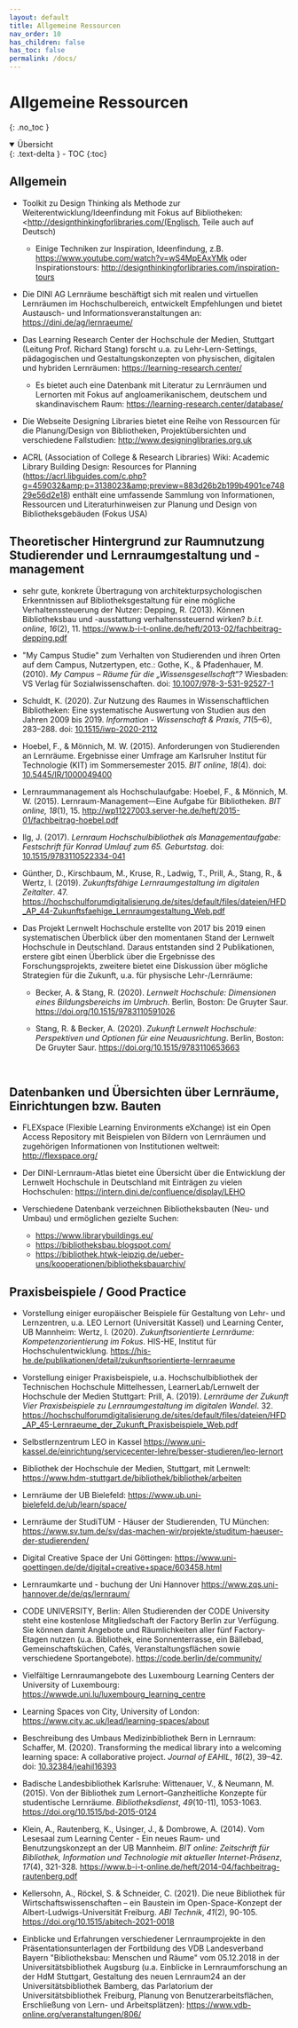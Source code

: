 ```yaml
---
layout: default
title: Allgemeine Ressourcen
nav_order: 10
has_children: false
has_toc: false
permalink: /docs/
---
```


# Allgemeine Ressourcen
{: .no_toc }

<details open markdown="block">
  <summary>
    Übersicht
  </summary>
  {: .text-delta }
- TOC
{:toc}
</details>

## Allgemein

-   Toolkit zu Design Thinking als Methode zur Weiterentwicklung/Ideenfindung mit Fokus auf Bibliotheken: <http://designthinkingforlibraries.com/(Englisch, Teile auch auf Deutsch)

    - Einige Techniken zur Inspiration, Ideenfindung, z.B. <https://www.youtube.com/watch?v=wS4MpEAxYMk> oder Inspirationstours: <http://designthinkingforlibraries.com/inspiration-tours>

-   Die DINI AG Lernräume beschäftigt sich mit realen und virtuellen Lernräumen im Hochschulbereich, entwickelt Empfehlungen und bietet Austausch- und Informationsveranstaltungen an: <https://dini.de/ag/lernraeume/>

-   Das Learning Research Center der Hochschule der Medien, Stuttgart
    (Leitung Prof. Richard Stang) forscht u.a. zu Lehr-Lern-Settings,
    pädagogischen und Gestaltungskonzepten von physischen, digitalen
    und hybriden Lernräumen: <https://learning-research.center/>

    - Es bietet auch eine Datenbank mit Literatur zu Lernräumen und
Lernorten mit Fokus auf angloamerikanischem, deutschem und
skandinavischem Raum: <https://learning-research.center/database/>

-   Die Webseite Designing Libraries bietet eine Reihe von Ressourcen
    für die Planung/Design von Bibliotheken, Projektübersichten und
    verschiedene Fallstudien: <http://www.designinglibraries.org.uk>

-   ACRL (Association of College & Research Libraries) Wiki: Academic
    Library Building Design: Resources for Planning
    (<https://acrl.libguides.com/c.php?g=459032&amp;p=3138023&amp;preview=883d26b2b199b4901ce74829e56d2e18>)
    enthält eine umfassende Sammlung von Informationen, Ressourcen und
    Literaturhinweisen zur Planung und Design von Bibliotheksgebäuden
    (Fokus USA)

## Theoretischer Hintergrund zur Raumnutzung Studierender und Lernraumgestaltung und -management

-   sehr gute, konkrete Übertragung von architekturpsychologischen
    Erkenntnissen auf Bibliotheksgestaltung für eine mögliche
    Verhaltenssteuerung der Nutzer: Depping, R. (2013). Können
    Bibliotheksbau und -ausstattung verhaltenssteuernd wirken? *b.i.t.
    online*, *16*(2), 11.
    <https://www.b-i-t-online.de/heft/2013-02/fachbeitrag-depping.pdf>

-   "My Campus Studie" zum Verhalten von Studierenden und ihren Orten
    auf dem Campus, Nutzertypen, etc.: Gothe, K., & Pfadenhauer, M.
    (2010). *My Campus – Räume für die „Wissensgesellschaft“?*
    Wiesbaden: VS Verlag für Sozialwissenschaften. doi:
    [10.1007/978-3-531-92527-1](https://doi.org/10.1007/978-3-531-92527-1)

-   Schuldt, K. (2020). Zur Nutzung des Raumes in Wissenschaftlichen
    Bibliotheken: Eine systematische Auswertung von Studien aus den
    Jahren 2009 bis 2019. *Information - Wissenschaft & Praxis*,
    *71*(5–6), 283–288. doi:
    [10.1515/iwp-2020-2112](https://doi.org/10.1515/iwp-2020-2112)

-   Hoebel, F., & Mönnich, M. W. (2015). Anforderungen von Studierenden
    an Lernräume. Ergebnisse einer Umfrage am Karlsruher Institut für
    Technologie (KIT) im Sommersemester 2015. *BIT online*, *18*(4).
    doi:
    [10.5445/IR/1000049400](https://doi.org/10.5445/IR/1000049400)

-   Lernraummanagement als Hochschulaufgabe: Hoebel, F., &
    Mönnich, M. W. (2015). Lernraum-Management—Eine Aufgabe für
    Bibliotheken. *BIT online, 18*(1), 15.
    <http://wp11227003.server-he.de/heft/2015-01/fachbeitrag-hoebel.pdf>

-   Ilg, J. (2017). *Lernraum Hochschulbibliothek als Managementaufgabe:
    Festschrift für Konrad Umlauf zum 65. Geburtstag*. doi:
    [10.1515/9783110522334-041](https://doi.org/10.1515/9783110522334-041)

-   Günther, D., Kirschbaum, M., Kruse, R., Ladwig, T., Prill, A.,
    Stang, R., & Wertz, I. (2019). *Zukunftsfähige Lernraumgestaltung
    im digitalen Zeitalter*. 47.
    <https://hochschulforumdigitalisierung.de/sites/default/files/dateien/HFD_AP_44-Zukunftsfaehige_Lernraumgestaltung_Web.pdf>

-   Das Projekt Lernwelt Hochschule erstellte von 2017 bis 2019 einen
    systematischen Überblick über den momentanen Stand der Lernwelt
    Hochschule in Deutschland. Daraus entstanden sind 2 Publikationen,
    erstere gibt einen Überblick über die Ergebnisse des
    Forschungsprojekts, zweitere bietet eine Diskussion über mögliche
    Strategien für die Zukunft, u.a. für physische Lehr-/Lernräume:

    -   Becker, A. & Stang, R. (2020). *Lernwelt Hochschule: Dimensionen
        eines Bildungsbereichs im Umbruch*. Berlin, Boston: De Gruyter
        Saur. <https://doi.org/10.1515/9783110591026>

    -   Stang, R. & Becker, A. (2020). *Zukunft Lernwelt Hochschule:
        Perspektiven und Optionen für eine Neuausrichtung*. Berlin,
        Boston: De Gruyter Saur. <https://doi.org/10.1515/9783110653663>

 

## Datenbanken und Übersichten über Lernräume, Einrichtungen bzw. Bauten

-   FLEXspace (Flexible Learning Environments eXchange) ist ein Open
    Access Repository mit Beispielen von Bildern von Lernräumen und
    zugehörigen Informationen von Institutionen weltweit:
    <http://flexspace.org/>

-   Der DINI-Lernraum-Atlas bietet eine Übersicht über die Entwicklung
    der Lernwelt Hochschule in Deutschland mit Einträgen zu vielen
    Hochschulen: <https://intern.dini.de/confluence/display/LEHO>

-   Verschiedene Datenbank verzeichnen Bibliotheksbauten (Neu- und
    Umbau) und ermöglichen gezielte Suchen:

    - <https://www.librarybuildings.eu/>
    - <https://bibliotheksbau.blogspot.com/>
    - <https://bibliothek.htwk-leipzig.de/ueber-uns/kooperationen/bibliotheksbauarchiv/>

## Praxisbeispiele / Good Practice

-   Vorstellung einiger europäischer Beispiele für Gestaltung von Lehr-
    und Lernzentren, u.a. LEO Lernort (Universität Kassel) und
    Learning Center, UB Mannheim: Wertz, I. (2020).
    *Zukunftsorientierte Lernräume: Kompetenzorientierung im Fokus*.
    HIS-HE, Institut für Hochschulentwicklung.
    <https://his-he.de/publikationen/detail/zukunftsorientierte-lernraeume>

-   Vorstellung einiger Praxisbeispiele, u.a. Hochschulbibliothek der
    Technischen Hochschule Mittelhessen, LearnerLab/Lernwelt der
    Hochschule der Medien Stuttgart: Prill, A. (2019). *Lernräume der
    Zukunft Vier Praxisbeispiele zu Lernraumgestaltung im digitalen
    Wandel*. 32.
    <https://hochschulforumdigitalisierung.de/sites/default/files/dateien/HFD_AP_45-Lernraeume_der_Zukunft_Praxisbeispiele_Web.pdf>

-   Selbstlernzentrum LEO in Kassel
    <https://www.uni-kassel.de/einrichtung/servicecenter-lehre/besser-studieren/leo-lernort>

-   Bibliothek der Hochschule der Medien, Stuttgart, mit Lernwelt:
    <https://www.hdm-stuttgart.de/bibliothek/bibliothek/arbeiten>

-   Lernräume der UB Bielefeld:
    <https://www.ub.uni-bielefeld.de/ub/learn/space/>

-   Lernräume der StudiTUM - Häuser der Studierenden, TU München:
    <https://www.sv.tum.de/sv/das-machen-wir/projekte/studitum-haeuser-der-studierenden/>

-   Digital Creative Space der Uni Göttingen:
    <https://www.uni-goettingen.de/de/digital+creative+space/603458.html>

-   Lernraumkarte und - buchung der Uni Hannover
    <https://www.zqs.uni-hannover.de/de/qs/lernraum/>

-   CODE UNIVERSITY, Berlin: Allen Studierenden der CODE University
    steht eine kostenlose Mitgliedschaft der Factory Berlin zur
    Verfügung. Sie können damit Angebote und Räumlichkeiten aller fünf
    Factory-Etagen nutzen (u.a. Bibliothek, eine Sonnenterrasse, ein
    Bällebad, Gemeinschaftsküchen, Cafés, Veranstaltungsflächen sowie
    verschiedene Sportangebote). <https://code.berlin/de/community/>

-   Vielfältige Lernraumangebote des Luxembourg Learning Centers der
    University of Luxembourg:
    <https://wwwde.uni.lu/luxembourg_learning_centre>

-   Learning Spaces von City, University of London:
    <https://www.city.ac.uk/lead/learning-spaces/about>

-   Beschreibung des Umbaus Medizinbibliothek Bern in Lernraum:
    Schaffer, M. (2020). Transforming the medical library into a
    welcoming learning space: A collaborative project. *Journal of
    EAHIL*, *16*(2), 39–42. doi:
    [10.32384/jeahil16393](https://doi.org/10.32384/jeahil16393)

-   Badische Landesbibliothek Karlsruhe: Wittenauer, V., & Neumann, M.
    (2015). Von der Bibliothek zum Lernort–Ganzheitliche Konzepte für
    studentische Lernräume. *Bibliotheksdienst*, *49*(10-11),
    1053-1063. <https://doi.org/10.1515/bd-2015-0124>

-   Klein, A., Rautenberg, K., Usinger, J., & Dombrowe, A. (2014). Vom
    Lesesaal zum Learning Center - Ein neues Raum- und
    Benutzungskonzept an der UB Mannheim. *BIT online: Zeitschrift für
    Bibliothek, Information und Technologie mit aktueller
    Internet-Präsenz*, *17*(4), 321-328.
    <https://www.b-i-t-online.de/heft/2014-04/fachbeitrag-rautenberg.pdf>

-   Kellersohn, A., Röckel, S. & Schneider, C. (2021). Die neue
    Bibliothek für Wirtschaftswissenschaften – ein Baustein im
    Open-Space-Konzept der Albert-Ludwigs-Universität Freiburg. *ABI
    Technik*, *41*(2), 90-105.
    <https://doi.org/10.1515/abitech-2021-0018>

-   Einblicke und Erfahrungen verschiedener Lernraumprojekte in den
    Präsentationsunterlagen der Fortbildung des VDB Landesverband
    Bayern "Bibliotheksbau: Menschen und Räume" vom 05.12.2018 in der
    Universitätsbibliothek Augsburg (u.a. Einblicke in
    Lernraumforschung an der HdM Stuttgart, Gestaltung des neuen
    Lernraum24 an der Universitätsbibliothek Bamberg, das Parlatorium
    der Universitätsbibliothek Freiburg, Planung von
    Benutzerarbeitsflächen, Erschließung von Lern- und
    Arbeitsplätzen): <https://www.vdb-online.org/veranstaltungen/806/>
